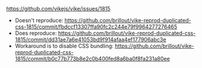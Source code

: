 https://github.com/vikejs/vike/issues/1815

- Doesn't reproduce: https://github.com/brillout/vike-reprod-duplicated-css-1815/commit/fbdccf13307ffa90fc2c244e79f9964277276465
- Does reproduce: https://github.com/brillout/vike-reprod-duplicated-css-1815/commit/dd31ae7a6e41053bd9f914afaa4ef177906abc3e
- Workaround is to disable CSS bundling: https://github.com/brillout/vike-reprod-duplicated-css-1815/commit/b0c77b773b8e2c0b400fed8a6ba0f8fa231a80ee
